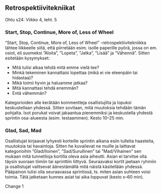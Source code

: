## Retrospektiivitekniikat

Ohtu s24: Viikko 4, teht. 5

### Start, Stop, Continue, More of, Less of Wheel

“Start, Stop, Continue, More of, Less of Wheel” -retrospektiivitekniikka lähtee liikkeelle siitä, että piirretään esim. isolle paperille pyörä, jossa on em. osiot, eli suomeksi ”Aloita”, ”Lopeta”, ”Jatka”, ”Lisää” ja ”Vähennä”. Sitten esitetään kysymykset:

- Mitä tulisi alkaa tehdä mitä emme vielä tee?
- Minkä tekeminen kannattaisi lopettaa (mikä ei vie eteenpäin tai hidastaa)?
- Mikä toimii hyvin ja haluamme jatkaa?
- Mitä kannattasi tehdä enemmän?
- Entä vähemmän?

Kategorioiden alle kerätään kommentteja osallistujilta ja lopuksi keskustellaan yhdessä. Sitten sovitaan, mitä muutoksia tehdään tämän pohjalta. Isot porukat voivat jakaantua pienemmiksi ja keskustella yhdestä sprintin osa-alueesta (esim. testaaminen). Kesto 10–25 min.

### Glad, Sad, Mad

Osallistujat kirjaavat lyhyesti korteille sprintin aikana esiin tulleita haasteita, muutoksia tai havaintoja. Sitten he kuvailevat ne muille ja laittavat kategorioihin ”Glad/Iloinen”, ”Sad/Surullinen” tai ”Mad/Vihainen” sen mukaan mitä tunnetiloja kortilla oleva asia aiheutti. Asian ei tarvitse olla täysin suoraan tiimiin tai sprinttiin liittyvä. Seuraavaksi kortit jaetaan ryhmiin ja osallistujat valitsevat äänestämällä mitä näistä käsitellään yhdessä. Pääpainon tulisi olla seuraavassa sprintissä, ts. miten asian suhteen voisi toimia. Tätä jatketaan kunnes asiat tai aika loppuvat (kesto  x–60 min).

Change 1